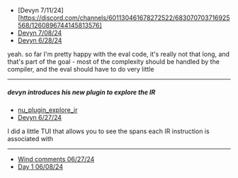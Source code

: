 

- [Devyn 7/11/24][https://discord.com/channels/601130461678272522/683070703716925568/1260896744145813576]
- [Devyn 7/08/24](https://discord.com/channels/601130461678272522/683070703716925568/1260098600449347664)
- [Devyn 6/28/24](https://discord.com/channels/601130461678272522/683070703716925568/1256440729082007572)

yeah. so far I'm pretty happy with the eval code, it's really not that long, and that's part of the goal - most of the complexity should be handled by the compiler, and the eval should have to do very little

---

##### devyn introduces his new plugin to explore the IR

- [nu_plugin_explore_ir](https://github.com/devyn/nu_plugin_explore_ir)
- [Devyn 6/27/24](https://discord.com/channels/601130461678272522/683070703716925568/1256074727571718266)

I did a little TUI that allows you to see the spans each IR instruction is associated with

---
- [Wind comments 06/27/24](https://discord.com/channels/601130461678272522/683070703716925568/1255824207405645875)
- [Day 1 06/08/24](https://discord.com/channels/601130461678272522/683070703716925568/1249256505564463116)
